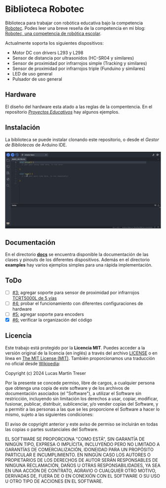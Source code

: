 # Biblioteca Robotec

Biblioteca para trabajar con robótica educativa bajo la competencia [Robotec](https://robotecc.carrd.co/). Podes leer una breve reseña de la competencia en mi blog: [Robotec, una competencia de robótica escolar](https://www.automatismos-mdq.com.ar/blog/2024/01/robotec-una-competencia-de-robotica-escolar.html).

Actualmente soporta los siguientes dispositivos:

- Motor DC con drivers L293 y L298
- Sensor de distancia por ultrasonidos (HC-SR04 y similares)
- Sensor de proximidad por infrarrojos simple (Tracking y similares)
- Sensor de proximidad por infrarrojos triple (Funduino y similares)
- LED de uso general
- Pulsador de uso general

## Hardware

El diseño del hardware esta atado a las reglas de la compentencia. En el repositorio [*Proyectos Educativos*](https://github.com/lmtreser/Proyectos-Educativos/tree/main/Robotec) hay algunos ejemplos.

## Instalación

La biblioteca se puede instalar clonando este repositorio, o desde el *Gestor de Bibliotecas* de Arduino IDE.

![](./docs/install.gif)

## Documentación

En el directorio [**docs**](https://lmtreser.github.io/Robotec/) se encuentra disponible la documentación de las clases y pinouts de los diferentes dispositivos. Además en el directorio **examples** hay varios ejemplos simples para una rápida implementación.

## ToDo

- [ ] [#3:](https://github.com/lmtreser/Robotec/issues/3#issue-2079956506) agregar soporte para sensor de proximidad por infrarrojos [TCRT5000L de 5 vías](https://www.instructables.com/5-Ways-TCRT5000-Tracking-Sensor-Module-Tutorial/)
- [ ] [#4:](https://github.com/lmtreser/Robotec/issues/4#issue-2079958877) probar el funcionamiento con diferentes configuraciones de hardware
- [ ] [#5:](https://github.com/lmtreser/Robotec/issues/5) agregar soporte para encoders
- [x] [#6:](https://github.com/lmtreser/Robotec/issues/6) verificar la organización del código

## Licencia

Este trabajo está protegido por la **Licencia MIT**. Puedes acceder a la versión original de la licencia (en inglés) a través del archivo [LICENSE](./LICENSE) o en línea en [The MIT License (MIT)](https://mit-license.org/). También proporcionamos una traducción no oficial desde [Wikipedia](https://es.m.wikipedia.org/wiki/Licencia_MIT#La_licencia):

Copyright (c) 2024 Lucas Martín Treser

Por la presente se concede permiso, libre de cargos, a cualquier persona que obtenga una copia de este software y de los archivos de documentación asociados (el "Software"), a utilizar el Software sin restricción, incluyendo sin limitación los derechos a usar, copiar, modificar, fusionar, publicar, distribuir, sublicenciar, y/o vender copias del Software, y a permitir a las personas a las que se les proporcione el Software a hacer lo mismo, sujeto a las siguientes condiciones:

El aviso de copyright anterior y este aviso de permiso se incluirán en todas las copias o partes sustanciales del Software.

EL SOFTWARE SE PROPORCIONA "COMO ESTÁ", SIN GARANTÍA DE NINGÚN TIPO, EXPRESA O IMPLÍCITA, INCLUYENDO PERO NO LIMITADO A GARANTÍAS DE COMERCIALIZACIÓN, IDONEIDAD PARA UN PROPÓSITO PARTICULAR E INCUMPLIMIENTO. EN NINGÚN CASO LOS AUTORES O PROPIETARIOS DE LOS DERECHOS DE AUTOR SERÁN RESPONSABLES DE NINGUNA RECLAMACIÓN, DAÑOS U OTRAS RESPONSABILIDADES, YA SEA EN UNA ACCIÓN DE CONTRATO, AGRAVIO O CUALQUIER OTRO MOTIVO, DERIVADAS DE, FUERA DE O EN CONEXIÓN CON EL SOFTWARE O SU USO U OTRO TIPO DE ACCIONES EN EL SOFTWARE.
